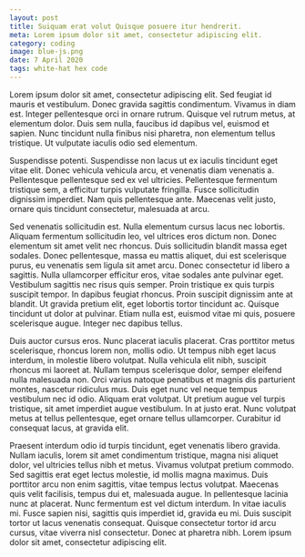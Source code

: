 ```yaml
---
layout: post
title: Suiquam erat volut Quisque posuere itur hendrerit.
meta: Lorem ipsum dolor sit amet, consectetur adipiscing elit.
category: coding
image: blue-js.png
date: 7 April 2020
tags: white-hat hex code
---
```



<p>
Lorem ipsum dolor sit amet, consectetur adipiscing elit. Sed feugiat id mauris et vestibulum. Donec gravida sagittis condimentum. Vivamus in diam est. Integer pellentesque orci in ornare rutrum. Quisque vel rutrum metus, at elementum dolor. Duis sem nulla, faucibus id dapibus vel, euismod et sapien. Nunc tincidunt nulla finibus nisi pharetra, non elementum tellus tristique. Ut vulputate iaculis odio sed elementum.

Suspendisse potenti. Suspendisse non lacus ut ex iaculis tincidunt eget vitae elit. Donec vehicula vehicula arcu, et venenatis diam venenatis a. Pellentesque pellentesque sed ex vel ultricies. Pellentesque fermentum tristique sem, a efficitur turpis vulputate fringilla. Fusce sollicitudin dignissim imperdiet. Nam quis pellentesque ante. Maecenas velit justo, ornare quis tincidunt consectetur, malesuada at arcu.

Sed venenatis sollicitudin est. Nulla elementum cursus lacus nec lobortis. Aliquam fermentum sollicitudin leo, vel ultrices eros dictum non. Donec elementum sit amet velit nec rhoncus. Duis sollicitudin blandit massa eget sodales. Donec pellentesque, massa eu mattis aliquet, dui est scelerisque purus, eu venenatis sem ligula sit amet arcu. Donec consectetur id libero a sagittis. Nulla ullamcorper efficitur eros, vitae sodales ante pulvinar eget. Vestibulum sagittis nec risus quis semper. Proin tristique ex quis turpis suscipit tempor. In dapibus feugiat rhoncus. Proin suscipit dignissim ante at blandit. Ut gravida pretium elit, eget lobortis tortor tincidunt ac. Quisque tincidunt ut dolor at pulvinar. Etiam nulla est, euismod vitae mi quis, posuere scelerisque augue. Integer nec dapibus tellus.

Duis auctor cursus eros. Nunc placerat iaculis placerat. Cras porttitor metus scelerisque, rhoncus lorem non, mollis odio. Ut tempus nibh eget lacus interdum, in molestie libero volutpat. Nulla vehicula elit nibh, suscipit rhoncus mi laoreet at. Nullam tempus scelerisque dolor, semper eleifend nulla malesuada non. Orci varius natoque penatibus et magnis dis parturient montes, nascetur ridiculus mus. Duis eget nunc vel neque tempus vestibulum nec id odio. Aliquam erat volutpat. Ut pretium augue vel turpis tristique, sit amet imperdiet augue vestibulum. In at justo erat. Nunc volutpat metus at tellus pellentesque, eget ornare tellus ullamcorper. Curabitur id consequat lacus, at gravida elit.

Praesent interdum odio id turpis tincidunt, eget venenatis libero gravida. Nullam iaculis, lorem sit amet condimentum tristique, magna nisi aliquet dolor, vel ultricies tellus nibh et metus. Vivamus volutpat pretium commodo. Sed sagittis erat eget lectus molestie, id mollis magna maximus. Duis porttitor arcu non enim sagittis, vitae tempus lectus volutpat. Maecenas quis velit facilisis, tempus dui et, malesuada augue. In pellentesque lacinia nunc at placerat. Nunc fermentum est vel dictum interdum. In vitae iaculis mi. Fusce sapien nisi, sagittis quis imperdiet id, gravida eu mi. Duis suscipit tortor ut lacus venenatis consequat. Quisque consectetur tortor id arcu cursus, vitae viverra nisl consectetur. Donec at pharetra nibh. Lorem ipsum dolor sit amet, consectetur adipiscing elit.
</p>
